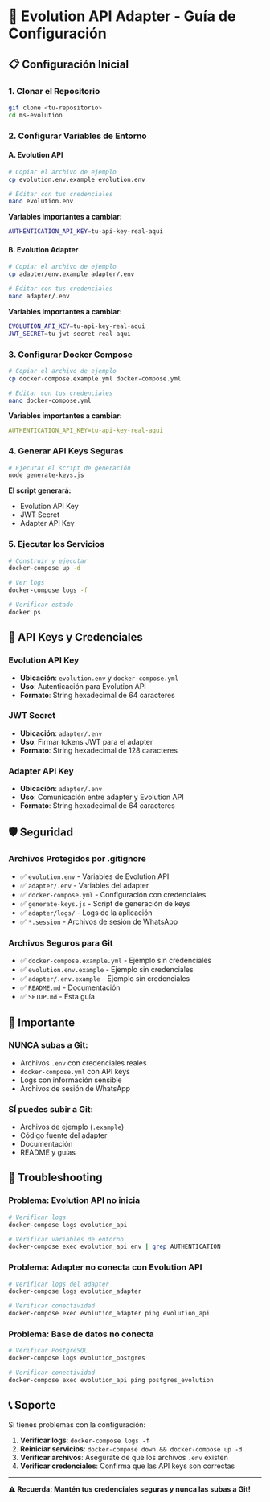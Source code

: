 # 🚀 Evolution API Adapter - Guía de Configuración

## 📋 **Configuración Inicial**

### **1. Clonar el Repositorio**
```bash
git clone <tu-repositorio>
cd ms-evolution
```

### **2. Configurar Variables de Entorno**

#### **A. Evolution API**
```bash
# Copiar el archivo de ejemplo
cp evolution.env.example evolution.env

# Editar con tus credenciales
nano evolution.env
```

**Variables importantes a cambiar:**
```bash
AUTHENTICATION_API_KEY=tu-api-key-real-aqui
```

#### **B. Evolution Adapter**
```bash
# Copiar el archivo de ejemplo
cp adapter/env.example adapter/.env

# Editar con tus credenciales
nano adapter/.env
```

**Variables importantes a cambiar:**
```bash
EVOLUTION_API_KEY=tu-api-key-real-aqui
JWT_SECRET=tu-jwt-secret-real-aqui
```

### **3. Configurar Docker Compose**
```bash
# Copiar el archivo de ejemplo
cp docker-compose.example.yml docker-compose.yml

# Editar con tus credenciales
nano docker-compose.yml
```

**Variables importantes a cambiar:**
```yaml
AUTHENTICATION_API_KEY=tu-api-key-real-aqui
```

### **4. Generar API Keys Seguras**

```bash
# Ejecutar el script de generación
node generate-keys.js
```

**El script generará:**
- Evolution API Key
- JWT Secret
- Adapter API Key

### **5. Ejecutar los Servicios**

```bash
# Construir y ejecutar
docker-compose up -d

# Ver logs
docker-compose logs -f

# Verificar estado
docker ps
```

## 🔑 **API Keys y Credenciales**

### **Evolution API Key**
- **Ubicación**: `evolution.env` y `docker-compose.yml`
- **Uso**: Autenticación para Evolution API
- **Formato**: String hexadecimal de 64 caracteres

### **JWT Secret**
- **Ubicación**: `adapter/.env`
- **Uso**: Firmar tokens JWT para el adapter
- **Formato**: String hexadecimal de 128 caracteres

### **Adapter API Key**
- **Ubicación**: `adapter/.env`
- **Uso**: Comunicación entre adapter y Evolution API
- **Formato**: String hexadecimal de 64 caracteres

## 🛡️ **Seguridad**

### **Archivos Protegidos por .gitignore**
- ✅ `evolution.env` - Variables de Evolution API
- ✅ `adapter/.env` - Variables del adapter
- ✅ `docker-compose.yml` - Configuración con credenciales
- ✅ `generate-keys.js` - Script de generación de keys
- ✅ `adapter/logs/` - Logs de la aplicación
- ✅ `*.session` - Archivos de sesión de WhatsApp

### **Archivos Seguros para Git**
- ✅ `docker-compose.example.yml` - Ejemplo sin credenciales
- ✅ `evolution.env.example` - Ejemplo sin credenciales
- ✅ `adapter/.env.example` - Ejemplo sin credenciales
- ✅ `README.md` - Documentación
- ✅ `SETUP.md` - Esta guía

## 🚨 **Importante**

### **NUNCA subas a Git:**
- Archivos `.env` con credenciales reales
- `docker-compose.yml` con API keys
- Logs con información sensible
- Archivos de sesión de WhatsApp

### **SÍ puedes subir a Git:**
- Archivos de ejemplo (`.example`)
- Código fuente del adapter
- Documentación
- README y guías

## 🔧 **Troubleshooting**

### **Problema: Evolution API no inicia**
```bash
# Verificar logs
docker-compose logs evolution_api

# Verificar variables de entorno
docker-compose exec evolution_api env | grep AUTHENTICATION
```

### **Problema: Adapter no conecta con Evolution API**
```bash
# Verificar logs del adapter
docker-compose logs evolution_adapter

# Verificar conectividad
docker-compose exec evolution_adapter ping evolution_api
```

### **Problema: Base de datos no conecta**
```bash
# Verificar PostgreSQL
docker-compose logs evolution_postgres

# Verificar conectividad
docker-compose exec evolution_api ping postgres_evolution
```

## 📞 **Soporte**

Si tienes problemas con la configuración:

1. **Verificar logs**: `docker-compose logs -f`
2. **Reiniciar servicios**: `docker-compose down && docker-compose up -d`
3. **Verificar archivos**: Asegúrate de que los archivos `.env` existen
4. **Verificar credenciales**: Confirma que las API keys son correctas

---

**⚠️ Recuerda: Mantén tus credenciales seguras y nunca las subas a Git!** 